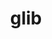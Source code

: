 ---
title: "glib"
layout: cache
categories: [package, develop-2024-01-21]
meta: {"versions": ["2.78.3"], "compilers": ["gcc@=11.1.0", "gcc@=11.4.0", "gcc@=7.5.0", "gcc@=9.4.0", "oneapi@=2023.2.0"], "oss": ["ubuntu18.04", "ubuntu20.04", "ubuntu22.04"], "platforms": ["linux"], "targets": ["aarch64", "neoverse_v1", "ppc64le", "x86_64_v3"], "stacks": ["data-vis-sdk", "e4s", "e4s-aarch64", "e4s-neoverse_v1", "e4s-oneapi", "e4s-power", "radiuss", "root", "tutorial"], "num_specs": 8, "num_specs_by_stack": {"radiuss": 1, "root": 8, "e4s-neoverse_v1": 1, "e4s-power": 1, "data-vis-sdk": 1, "e4s": 1, "e4s-oneapi": 1, "e4s-aarch64": 1, "tutorial": 1}}
spec_details: [{"hash": "cu4dx3vzhsmxcka2evd2x752lhlyvwft", "compiler": "gcc@=7.5.0", "versions": ["2.78.3"], "os": "ubuntu18.04", "platform": "linux", "target": "x86_64_v3", "variants": ["build_system=meson", "buildtype=release", "default_library=shared", "~libmount", "~strip", "tracing=none"], "stacks": ["radiuss", "root"], "size": "-", "tarball": "https://binaries.spack.io/releases/develop-2024-01-21/build_cache/linux-ubuntu18.04-x86_64_v3/gcc-7.5.0/glib-2.78.3/linux-ubuntu18.04-x86_64_v3-gcc-7.5.0-glib-2.78.3-cu4dx3vzhsmxcka2evd2x752lhlyvwft.spack"}, {"hash": "i7qfzev2qtxt3dk23mwf5qkalpdvorc3", "compiler": "gcc@=11.4.0", "versions": ["2.78.3"], "os": "ubuntu20.04", "platform": "linux", "target": "neoverse_v1", "variants": ["build_system=meson", "buildtype=release", "default_library=shared", "~libmount", "~strip", "tracing=none"], "stacks": ["e4s-neoverse_v1", "root"], "size": "-", "tarball": "https://binaries.spack.io/releases/develop-2024-01-21/build_cache/linux-ubuntu20.04-neoverse_v1/gcc-11.4.0/glib-2.78.3/linux-ubuntu20.04-neoverse_v1-gcc-11.4.0-glib-2.78.3-i7qfzev2qtxt3dk23mwf5qkalpdvorc3.spack"}, {"hash": "ckabcsej5ar4rujr4xym77h75rd43fzn", "compiler": "gcc@=9.4.0", "versions": ["2.78.3"], "os": "ubuntu20.04", "platform": "linux", "target": "ppc64le", "variants": ["build_system=meson", "buildtype=release", "default_library=shared", "~libmount", "~strip", "tracing=none"], "stacks": ["root", "e4s-power"], "size": "-", "tarball": "https://binaries.spack.io/releases/develop-2024-01-21/build_cache/linux-ubuntu20.04-ppc64le/gcc-9.4.0/glib-2.78.3/linux-ubuntu20.04-ppc64le-gcc-9.4.0-glib-2.78.3-ckabcsej5ar4rujr4xym77h75rd43fzn.spack"}, {"hash": "wgtinxknnklfrx25qxv5tekikag7f3hj", "compiler": "gcc@=11.1.0", "versions": ["2.78.3"], "os": "ubuntu20.04", "platform": "linux", "target": "x86_64_v3", "variants": ["build_system=meson", "buildtype=release", "default_library=shared", "~libmount", "~strip", "tracing=none"], "stacks": ["data-vis-sdk", "root"], "size": "-", "tarball": "https://binaries.spack.io/releases/develop-2024-01-21/build_cache/linux-ubuntu20.04-x86_64_v3/gcc-11.1.0/glib-2.78.3/linux-ubuntu20.04-x86_64_v3-gcc-11.1.0-glib-2.78.3-wgtinxknnklfrx25qxv5tekikag7f3hj.spack"}, {"hash": "icfbmco2us5fgfk32365apdylcfbzfdu", "compiler": "gcc@=11.4.0", "versions": ["2.78.3"], "os": "ubuntu20.04", "platform": "linux", "target": "x86_64_v3", "variants": ["build_system=meson", "buildtype=release", "default_library=shared", "~libmount", "~strip", "tracing=none"], "stacks": ["root", "e4s"], "size": "-", "tarball": "https://binaries.spack.io/releases/develop-2024-01-21/build_cache/linux-ubuntu20.04-x86_64_v3/gcc-11.4.0/glib-2.78.3/linux-ubuntu20.04-x86_64_v3-gcc-11.4.0-glib-2.78.3-icfbmco2us5fgfk32365apdylcfbzfdu.spack"}, {"hash": "k7nsdw6eyo3bevp5trvz4nkzg2bs4bbw", "compiler": "oneapi@=2023.2.0", "versions": ["2.78.3"], "os": "ubuntu20.04", "platform": "linux", "target": "x86_64_v3", "variants": ["build_system=meson", "buildtype=release", "default_library=shared", "~libmount", "~strip", "tracing=none"], "stacks": ["e4s-oneapi", "root"], "size": "-", "tarball": "https://binaries.spack.io/releases/develop-2024-01-21/build_cache/linux-ubuntu20.04-x86_64_v3/oneapi-2023.2.0/glib-2.78.3/linux-ubuntu20.04-x86_64_v3-oneapi-2023.2.0-glib-2.78.3-k7nsdw6eyo3bevp5trvz4nkzg2bs4bbw.spack"}, {"hash": "2dey366log3a7g7xpqv7mf5bkh3ylffo", "compiler": "gcc@=11.4.0", "versions": ["2.78.3"], "os": "ubuntu22.04", "platform": "linux", "target": "aarch64", "variants": ["build_system=meson", "buildtype=release", "default_library=shared", "~libmount", "~strip", "tracing=none"], "stacks": ["e4s-aarch64", "root"], "size": "-", "tarball": "https://binaries.spack.io/releases/develop-2024-01-21/build_cache/linux-ubuntu22.04-aarch64/gcc-11.4.0/glib-2.78.3/linux-ubuntu22.04-aarch64-gcc-11.4.0-glib-2.78.3-2dey366log3a7g7xpqv7mf5bkh3ylffo.spack"}, {"hash": "fntyr2bn2px45eqan7jju4poeshiqx5x", "compiler": "gcc@=11.4.0", "versions": ["2.78.3"], "os": "ubuntu22.04", "platform": "linux", "target": "x86_64_v3", "variants": ["build_system=meson", "buildtype=release", "default_library=shared", "~libmount", "~strip", "tracing=none"], "stacks": ["root", "tutorial"], "size": "-", "tarball": "https://binaries.spack.io/releases/develop-2024-01-21/build_cache/linux-ubuntu22.04-x86_64_v3/gcc-11.4.0/glib-2.78.3/linux-ubuntu22.04-x86_64_v3-gcc-11.4.0-glib-2.78.3-fntyr2bn2px45eqan7jju4poeshiqx5x.spack"}]
---